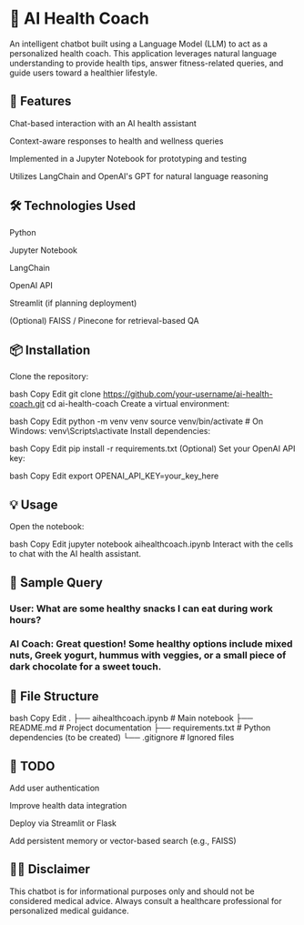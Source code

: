 # 🧠 AI Health Coach
An intelligent chatbot built using a Language Model (LLM) to act as a personalized health coach. This application leverages natural language understanding to provide health tips, answer fitness-related queries, and guide users toward a healthier lifestyle.

## 🚀 Features
Chat-based interaction with an AI health assistant

Context-aware responses to health and wellness queries

Implemented in a Jupyter Notebook for prototyping and testing

Utilizes LangChain and OpenAI's GPT for natural language reasoning

## 🛠️ Technologies Used
Python

Jupyter Notebook

LangChain

OpenAI API

Streamlit (if planning deployment)

(Optional) FAISS / Pinecone for retrieval-based QA

## 📦 Installation
Clone the repository:

bash
Copy
Edit
git clone https://github.com/your-username/ai-health-coach.git
cd ai-health-coach
Create a virtual environment:

bash
Copy
Edit
python -m venv venv
source venv/bin/activate  # On Windows: venv\Scripts\activate
Install dependencies:

bash
Copy
Edit
pip install -r requirements.txt
(Optional) Set your OpenAI API key:

bash
Copy
Edit
export OPENAI_API_KEY=your_key_here
## 💡 Usage
Open the notebook:

bash
Copy
Edit
jupyter notebook aihealthcoach.ipynb
Interact with the cells to chat with the AI health assistant.

## 🧪 Sample Query
### User: What are some healthy snacks I can eat during work hours?

### AI Coach: Great question! Some healthy options include mixed nuts, Greek yogurt, hummus with veggies, or a small piece of dark chocolate for a sweet touch.

## 📁 File Structure
bash
Copy
Edit
.
├── aihealthcoach.ipynb       # Main notebook
├── README.md                 # Project documentation
├── requirements.txt          # Python dependencies (to be created)
└── .gitignore                # Ignored files
## 📌 TODO
 Add user authentication

 Improve health data integration

 Deploy via Streamlit or Flask

 Add persistent memory or vector-based search (e.g., FAISS)

## 🧑‍⚕️ Disclaimer
This chatbot is for informational purposes only and should not be considered medical advice. Always consult a healthcare professional for personalized medical guidance.

